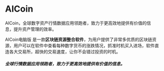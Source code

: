 # AICoin

AICoin，全球数字资产行情数据应用领跑者，致力于更高效地提供有价值的信息，提升资产管理的效率。

AICoin电脑版 是一款**区块链资源整合软件**，为用户提供了非常多优质的区块链资源，用户可以在软件中查看每种数字货币的涨跌情况，抓准时机买入进场，软件直连各大交易所，超快的交易速度，让你不会错过投资的时机。

##### 全球行情数据应用领跑者，致力于更高效地提供有价值的信息。
